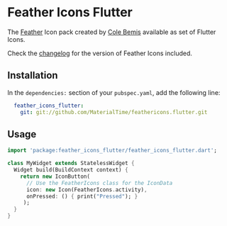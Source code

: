 # Feather Icons Flutter

The [Feather](https://feathericons.com/) Icon pack created by [Cole Bemis](https://github.com/colebemis) available as set of Flutter Icons.

Check the [changelog](CHANGELOG.md) for the version of Feather Icons included.

## Installation

In the `dependencies:` section of your `pubspec.yaml`, add the following line:

```yaml
  feather_icons_flutter:
    git: git://github.com/MaterialTime/feathericons.flutter.git
```

## Usage

```dart
import 'package:feather_icons_flutter/feather_icons_flutter.dart';

class MyWidget extends StatelessWidget {
  Widget build(BuildContext context) {
    return new IconButton(
      // Use the FeatherIcons class for the IconData
      icon: new Icon(FeatherIcons.activity), 
      onPressed: () { print("Pressed"); }
     );
  }
}
```
